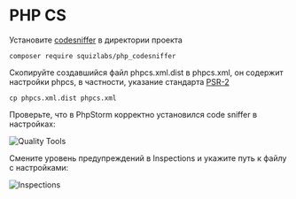 # PHP CS

Установите [codesniffer](https://github.com/squizlabs/PHP_CodeSniffer) в директории проекта

```
composer require squizlabs/php_codesniffer
```

Скопируйте создавшийся файл phpcs.xml.dist в phpcs.xml, он содержит настройки phpcs, в частности, указание стандарта [PSR-2](https://www.php-fig.org/psr/psr-2/)

```
cp phpcs.xml.dist phpcs.xml
```

Проверьте, что в PhpStorm корректно установился code sniffer в настройках:

![Quality Tools](https://raw.githubusercontent.com/intaro/symfony-course/master/practice/lesson-04/img/phpcs_settings.png "Quality tools")

Смените уровень предупреждений в Inspections и укажите путь к файлу с настройками:

![Inspections](https://raw.githubusercontent.com/intaro/symfony-course/master/practice/lesson-04/img/phpcs_inspections.png "Inspections")
